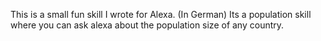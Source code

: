 This is a small fun skill I wrote for Alexa. (In German)
Its a population skill where you can ask alexa about the population size of any country.
